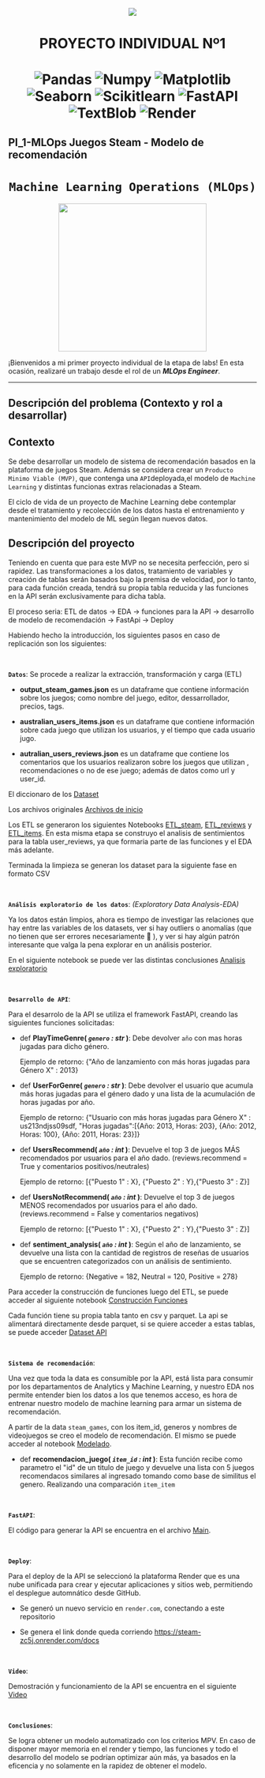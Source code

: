 <p align=center><img src=https://d31uz8lwfmyn8g.cloudfront.net/Assets/logo-henry-white-lg.png><p>

# <h1 align=center> **PROYECTO INDIVIDUAL Nº1** </h1>
# <h1 align=center> ![Pandas](https://img.shields.io/badge/-Pandas-333333?style=flat&logo=pandas) ![Numpy](https://img.shields.io/badge/-Numpy-333333?style=flat&logo=numpy) ![Matplotlib](https://img.shields.io/badge/-Matplotlib-333333?style=flat&logo=matplotlib) ![Seaborn](https://img.shields.io/badge/-Seaborn-333333?style=flat&logo=seaborn) ![Scikitlearn](https://img.shields.io/badge/-Scikitlearn-333333?style=flat&logo=scikitlearn) ![FastAPI](https://img.shields.io/badge/-FastAPI-333333?style=flat&logo=fastapi) ![TextBlob](https://img.shields.io/badge/-TextBlob-333333?style=flat&logo=textblob) ![Render](https://img.shields.io/badge/-Render-333333?style=flat&logo=render)
## PI_1-MLOps Juegos Steam - Modelo de recomendación

# <h1 align=center>**`Machine Learning Operations (MLOps)`**</h1>

<p align="center">
<img src="https://user-images.githubusercontent.com/67664604/217914153-1eb00e25-ac08-4dfa-aaf8-53c09038f082.png"  height=300>
</p>

¡Bienvenidos a mi primer proyecto individual de la etapa de labs! En esta ocasión, realizaré un trabajo desde el rol de un ***MLOps Engineer***.  

<hr>  

## **Descripción del problema (Contexto y rol a desarrollar)**

## Contexto

Se debe desarrollar un modelo de sistema de recomendación basados en la plataforma de juegos Steam. Además se considera crear un `Producto Minimo Viable (MVP)`, que contenga una `API`deployada,el modelo de `Machine Learning` y distintas funcionas extras relacionadas a Steam.

El ciclo de vida de un proyecto de Machine Learning debe contemplar desde el tratamiento y recolección de los datos hasta el entrenamiento y mantenimiento del modelo de ML según llegan nuevos datos.


## Descripción del proyecto

Teniendo en cuenta que para este MVP no se necesita perfección, pero si rapidez. Las transformaciones a los datos, tratamiento de variables y creación de tablas serán basados bajo la premisa de velocidad, por lo tanto, para cada función creada, tendrá su propia tabla reducida y las funciones en la API serán exclusivamente para dicha tabla.

El proceso seria: ETL de datos -> EDA -> funciones para la API -> desarrollo de modelo de recomendación -> FastApi -> Deploy 

Habiendo hecho la introducción, los siguientes pasos en caso de replicación son los siguientes:

<br/>

**`Datos`**: Se procede a realizar la extracción, transformación y carga (ETL)

+ **output_steam_games.json** es un dataframe que contiene información sobre los juegos; como nombre del juego, editor, dessarrollador, precios, tags.

+ **australian_users_items.json** es un dataframe que contiene información sobre cada juego que utilizan los usuarios, y el tiempo que cada usuario jugo.

+ **autralian_users_reviews.json** es un dataframe que contiene los comentarios que los usuarios realizaron sobre los juegos que utilizan , recomendaciones o no de ese juego; además de datos como url y user_id.

El diccionaro de los [Dataset](/images/diccionario_games.JPG) 

Los archivos originales [Archivos de inicio](https://drive.google.com/drive/folders/1HqBG2-sUkz_R3h1dZU5F2uAzpRn7BSpj)

Los ETL se generaron los siguientes Notebooks [ETL_steam](/01.ETL_steam_games.ipynb), [ETL_reviews](/02.ETL_users_reviews.ipynb) y [ETL_items](/03.ETL_users_items.ipynb). 
En esta misma etapa se construyo el analisis de sentimientos para la tabla user_reviews, ya que formaria parte de las funciones y el EDA más adelante.

Terminada la limpieza se generan los dataset para la siguiente fase en formato CSV

<br/>

**`Análisis exploratorio de los datos`**: _(Exploratory Data Analysis-EDA)_

Ya los datos están limpios, ahora es tiempo de investigar las relaciones que hay entre las variables de los datasets, ver si hay outliers o anomalías (que no tienen que ser errores necesariamente :eyes: ), y ver si hay algún patrón interesante que valga la pena explorar en un análisis posterior.

En el siguiente notebook se puede ver las distintas conclusiones [Analisis exploratorio](/04.EDA.ipynb)

<br/>

**`Desarrollo de API`**: 

Para el desarrolo de la API se utiliza el framework FastAPI, creando las siguientes funciones solicitadas:

+ def **PlayTimeGenre( *`genero` : str* )**:
    Debe devolver `año` con mas horas jugadas para dicho género.
  
    Ejemplo de retorno: {"Año de lanzamiento con más horas jugadas para Género X" : 2013}

+ def **UserForGenre( *`genero` : str* )**:
    Debe devolver el usuario que acumula más horas jugadas para el género dado y una lista de la acumulación de horas jugadas por año.

    Ejemplo de retorno: {"Usuario con más horas jugadas para Género X" : us213ndjss09sdf,
			     "Horas jugadas":[{Año: 2013, Horas: 203}, {Año: 2012, Horas: 100}, {Año: 2011, Horas: 23}]}

+ def **UsersRecommend( *`año` : int* )**:
   Devuelve el top 3 de juegos MÁS recomendados por usuarios para el año dado. (reviews.recommend = True y comentarios positivos/neutrales)
  
    Ejemplo de retorno: [{"Puesto 1" : X}, {"Puesto 2" : Y},{"Puesto 3" : Z}]

+ def **UsersNotRecommend( *`año` : int* )**:
   Devuelve el top 3 de juegos MENOS recomendados por usuarios para el año dado. (reviews.recommend = False y comentarios negativos)
  
    Ejemplo de retorno: [{"Puesto 1" : X}, {"Puesto 2" : Y},{"Puesto 3" : Z}]

+ def **sentiment_analysis( *`año` : int* )**:
    Según el año de lanzamiento, se devuelve una lista con la cantidad de registros de reseñas de usuarios que se encuentren categorizados con un análisis de sentimiento. 

    Ejemplo de retorno: {Negative = 182, Neutral = 120, Positive = 278}

Para acceder la construcción de funciones luego del ETL, se puede acceder al siguiente notebook [Construcción Funciones](/05.funciones.ipynb)

Cada función tiene su propia tabla tanto en csv y parquet. La api se alimentará directamente desde parquet, si se quiere acceder a estas tablas, se puede acceder [Dataset API](https://github.com/nuggi46/PI_ML_OPS/tree/main/data)

<br/>

**`Sistema de recomendación`**: 

Una vez que toda la data es consumible por la API, está lista para consumir por los departamentos de Analytics y Machine Learning, y nuestro EDA nos permite entender bien los datos a los que tenemos acceso, es hora de entrenar nuestro modelo de machine learning para armar un sistema de recomendación. 

A partir de la data `steam_games`, con los item_id, generos y nombres de videojuegos se creo el modelo de recomendación.
El mismo se puede acceder al notebook [Modelado](/06.sistema_recomendacion.ipynb). 

+ def **recomendacion_juego( *`item_id` : int* )**: 
 Esta función recibe como parametro el "id" de un titulo de juego y devuelve una lista con 5 juegos recomendacos similares al ingresado tomando como base de similitus el genero. Realizando una comparación  `item_item`

<br/>

**`FastAPI`**:

El código para generar la API se encuentra en el archivo [Main](/main.py).
  
<br/>

**`Deploy`**:

Para el deploy de la API se seleccionó la plataforma Render que es una nube unificada para crear y ejecutar aplicaciones y sitios web, permitiendo el desplegue automnático desde GitHub. 

* Se generó un nuevo servicio en `render.com`, conectando a este repositorio

* Se genera el link donde queda corriendo https://steam-zc5j.onrender.com/docs

<br/>

**`Video`**:

Demostración y funcionamiento de la API se encuentra en el siguiente [Video](https://clipchamp.com/watch/lhALUe1iLRp)

<br/>

**`Conclusiones`**:

Se logra obtener un modelo automatizado con los criterios MPV. En caso de disponer mayor memoria en el render y tiempo, las funciones y todo el desarrollo del modelo se podrían optimizar aún más, ya basados en la eficencia y no solamente en la rapidez de obtener el modelo.
